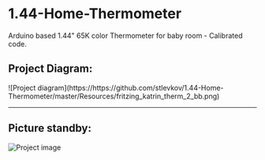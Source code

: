 # 1.44-Home-Thermometer
Arduino based 1.44" 65K color Thermometer for baby room - Calibrated code.

<h2>Project Diagram: </h2>
![Project diagram](https://https://github.com/stlevkov/1.44-Home-Thermometer/master/Resources/fritzing_katrin_therm_2_bb.png)

<hr/>

<h2>Picture standby:</h2>

![Project image](https://i.imgur.com/T4G7s4b.jpg)

